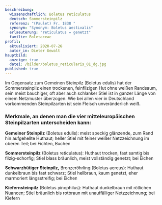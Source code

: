 ```yaml
---
beschreibung:
  wissenschaftlich: Boletus reticulatus
  deutsch: Sommersteinpilz
  referenz: "(Paulet) Fr. 1838 "
  synonym: "Synonym: Boletus aestivalis"
  erlaeuterung: "reticulatus = genetzt"
  familie: Boletaceae
profil:
  aktualisiert: 2020-07-26
  autor_in: Dieter Gewalt
hauptbild:
  anzeige: true
  datei: /bilder/boletus_reticularis_01_dg.jpg
published: true
---
```

Im Gegensatz zum Gemeinen Steinpilz (Boletus edulis) hat der Sommersteinpilz einen trockenen, feinfilzigen Hut ohne weißen Randsaum, sein meist bauchiger, oft aber auch schlanker Stiel ist in ganzer Länge von einem Netzmuster überzogen. Wie bei allen vier in Deutschland vorkommenden Steinpilzarten ist sein Fleisch unveränderlich weiß.

### Merkmale, an denen man die vier mitteleuropäischen Steinpilzarten unterscheiden kann:

**Gemeiner Steinpilz** (Boletus edulis): meist speckig glänzende, zum Rand hin aufgehellte Huthaut; heller Stiel mit feiner weißer Netzzeichnung im oberen Teil; bei Fichten, Buchen 

**Sommersteinpilz** (Boletus reticulatus): Huthaut trocken, fast samtig bis filzig-schorfig; Stiel blass bräunlich, meist vollständig genetzt; bei Eichen  

**Schwarzhütiger Steinpilz,** Bronzeröhrling (Boletus aereus): Huthaut dunkelbraun bis fast schwarz; Stiel hellbraun, kaum genetzt, eher marmoriert längsstreifig; bei Eichen  

**Kiefernsteinpilz** (Boletus pinophilus): Huthaut dunkelbraun mit rötlichen Nuancen; Stiel bräunlich bis rotbraun mit unauffälliger Netzzeichnung; bei Kiefern
